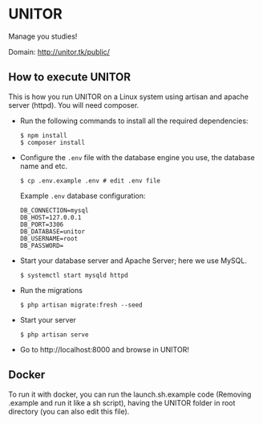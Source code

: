 # UNITOR

Manage you studies!

Domain:
http://unitor.tk/public/

## How to execute UNITOR

This is how you run UNITOR on a Linux system using artisan and apache server (httpd). You will need composer.

* Run the following commands to install all the required dependencies:

    ````
    $ npm install
    $ composer install
    ````

* Configure the `.env` file with the database engine you use, the database name and etc.

    ````
    $ cp .env.example .env # edit .env file
    ````

    Example `.env` database configuration:

    ````
    DB_CONNECTION=mysql
    DB_HOST=127.0.0.1
    DB_PORT=3306
    DB_DATABASE=unitor
    DB_USERNAME=root
    DB_PASSWORD=
    ````

* Start your database server and Apache Server; here we use MySQL.

    ````
    $ systemctl start mysqld httpd
    ````

* Run the migrations

    ````
    $ php artisan migrate:fresh --seed
    ````

* Start your server

    ````
    $ php artisan serve
    ````

* Go to http://localhost:8000 and browse in UNITOR!

## Docker

To run it with docker, you can run the launch.sh.example code (Removing .example and run it like a sh script), having the UNITOR folder in root directory (you can also edit this file).
